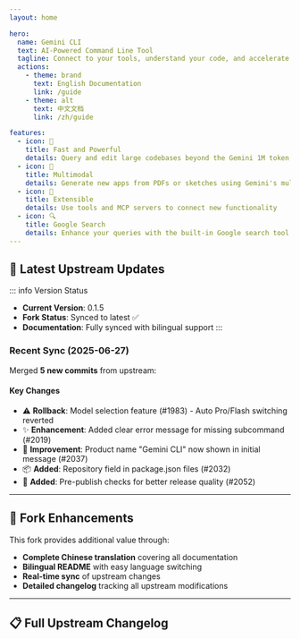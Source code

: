 ```yaml
---
layout: home

hero:
  name: Gemini CLI
  text: AI-Powered Command Line Tool
  tagline: Connect to your tools, understand your code, and accelerate your workflows
  actions:
    - theme: brand
      text: English Documentation
      link: /guide
    - theme: alt
      text: 中文文档
      link: /zh/guide

features:
  - icon: 🚀
    title: Fast and Powerful
    details: Query and edit large codebases beyond the Gemini 1M token context window
  - icon: 🎨
    title: Multimodal
    details: Generate new apps from PDFs or sketches using Gemini's multimodal capabilities
  - icon: 🔧
    title: Extensible
    details: Use tools and MCP servers to connect new functionality
  - icon: 🔍
    title: Google Search
    details: Enhance your queries with the built-in Google search tool
---
```


## 🔄 Latest Upstream Updates

::: info Version Status
- **Current Version**: 0.1.5
- **Fork Status**: Synced to latest ✅
- **Documentation**: Fully synced with bilingual support
:::

### Recent Sync (2025-06-27)

Merged **5 new commits** from upstream:

#### Key Changes
- ⚠️ **Rollback**: Model selection feature (#1983) - Auto Pro/Flash switching reverted
- ✨ **Enhancement**: Added clear error message for missing subcommand (#2019)
- 💬 **Improvement**: Product name "Gemini CLI" now shown in initial message (#2037)
- 📦 **Added**: Repository field in package.json files (#2032)
- 🔧 **Added**: Pre-publish checks for better release quality (#2052)

---

## 🌟 Fork Enhancements

This fork provides additional value through:

- **Complete Chinese translation** covering all documentation
- **Bilingual README** with easy language switching
- **Real-time sync** of upstream changes
- **Detailed changelog** tracking all upstream modifications

---

## 📋 Full Upstream Changelog

<!--@include: ./changelog-content.md-->